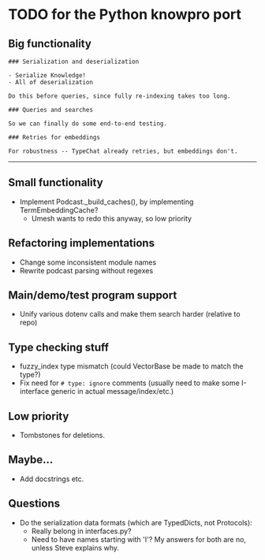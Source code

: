 # TODO for the Python knowpro port

## Big functionality

    ### Serialization and deserialization

    - Serialize Knowledge!
    - All of deserialization

    Do this before queries, since fully re-indexing takes too long.

    ### Queries and searches

    So we can finally do some end-to-end testing.

    ### Retries for embeddings

    For robustness -- TypeChat already retries, but embeddings don't.

---

## Small functionality

- Implement Podcast._build_caches(), by implementing TermEmbeddingCache?
  - Umesh wants to redo this anyway, so low priority

## Refactoring implementations

- Change some inconsistent module names
- Rewrite podcast parsing without regexes

## Main/demo/test program support

- Unify various dotenv calls and make them search harder (relative to repo)

## Type checking stuff

- fuzzy_index type mismatch (could VectorBase be made to match the type?)
- Fix need for `# type: ignore` comments (usually need to make some I-interface generic in actual message/index/etc.)

## Low priority

- Tombstones for deletions.

## Maybe...

- Add docstrings etc.

## Questions

- Do the serialization data formats (which are TypedDicts, not Protocols):
  - Really belong in interfaces.py?
  - Need to have names starting with 'I'?
  My answers for both are no, unless Steve explains why.
